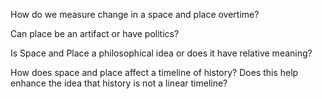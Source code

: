 
How do we measure change in a space and place overtime?

Can place be an artifact or have politics?

Is Space and Place a philosophical idea or does it have relative meaning?

How does space and place affect a timeline of history?  Does this help enhance the idea that history is not a linear timeline?

